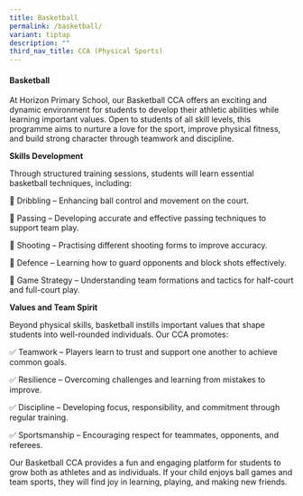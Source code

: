 ```yaml
---
title: Basketball
permalink: /basketball/
variant: tiptap
description: ""
third_nav_title: CCA (Physical Sports)
---
```

<h4><strong>Basketball</strong></h4>
<p>At Horizon Primary School, our Basketball CCA offers an exciting and dynamic
environment for students to develop their athletic abilities while learning
important values. Open to students of all skill levels, this programme
aims to nurture a love for the sport, improve physical fitness, and build
strong character through teamwork and discipline.</p>
<p><strong>Skills Development</strong>
</p>
<p>Through structured training sessions, students will learn essential basketball
techniques, including:</p>
<p>🏀 Dribbling – Enhancing ball control and movement on the court.</p>
<p>🏀 Passing – Developing accurate and effective passing techniques to support
team play.</p>
<p>🏀 Shooting – Practising different shooting forms to improve accuracy.</p>
<p>🏀 Defence – Learning how to guard opponents and block shots effectively.</p>
<p>🏀 Game Strategy – Understanding team formations and tactics for half-court
and full-court play.</p>
<p><strong>Values and Team Spirit</strong>
</p>
<p>Beyond physical skills, basketball instills important values that shape
students into well-rounded individuals. Our CCA promotes:</p>
<p>✅ Teamwork – Players learn to trust and support one another to achieve
common goals.</p>
<p>✅ Resilience – Overcoming challenges and learning from mistakes to improve.</p>
<p>✅ Discipline – Developing focus, responsibility, and commitment through
regular training.</p>
<p>✅ Sportsmanship – Encouraging respect for teammates, opponents, and referees.</p>
<p>Our Basketball CCA provides a fun and engaging platform for students to
grow both as athletes and as individuals. If your child enjoys ball games
and team sports, they will find joy in learning, playing, and making new
friends.</p>